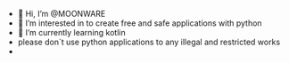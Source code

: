 - 👋 Hi, I’m @MOONWARE
- 👀 I’m interested in to create free and safe applications with python
- 🌱 I’m currently learning kotlin
- please don`t use  python applications to any illegal and restricted works
- 


<!---
MOONWARE2008/MOONWARE2008 is a ✨ special ✨ repository because its `README.md` (this file) appears on your GitHub profile.
You can click the Preview link to take a look at your changes.
--->
